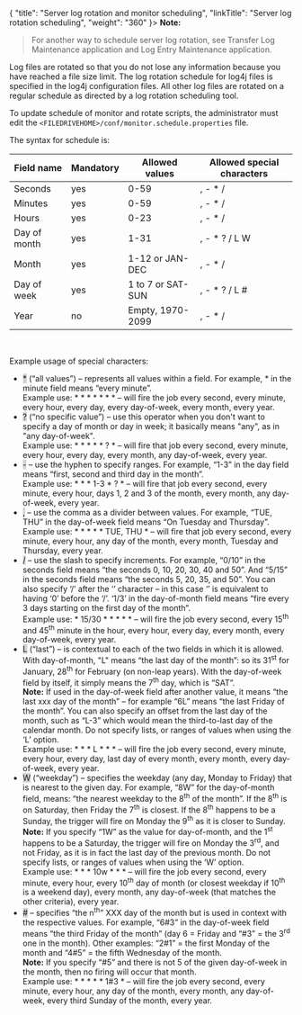 {
    "title": "Server log rotation and monitor scheduling",
    "linkTitle": "Server log rotation scheduling",
    "weight": "360"
}> **Note:**
>
> For another way to schedule server log rotation, see Transfer Log Maintenance application and Log Entry Maintenance application.

Log files are rotated so that you do not lose any information because you have reached a file size limit. The log rotation schedule for log4j files is specified in the log4j configuration files. All other log files are rotated on a regular schedule as directed by a log rotation scheduling tool.

To update schedule of monitor and rotate scripts, the administrator must edit the `<FILEDRIVEHOME>/conf/monitor.schedule.properties` file.

The syntax for schedule is:

<table>
   <thead>
      <tr>
<th class="HeadE-Column1-Header1">Field name         </th>
<th style="text-align: center;" class="HeadE-Column1-Header1">Mandatory         </th>
<th class="HeadE-Column1-Header1">Allowed values         </th>
<th class="HeadD-Column1-Header1">Allowed special characters         </th>
      </tr>
   </thead>
   <tbody>
      <tr>
         <td>Seconds         </td>
         <td>yes         </td>
         <td>0-59         </td>
         <td>, - * /         </td>
      </tr>
      <tr>
         <td>Minutes         </td>
         <td>yes         </td>
         <td>0-59         </td>
         <td>, - * /         </td>
      </tr>
      <tr>
         <td>Hours         </td>
         <td>yes         </td>
         <td>0-23         </td>
         <td>, - * /         </td>
      </tr>
      <tr>
         <td>Day of month         </td>
         <td>yes         </td>
         <td>1-31         </td>
         <td>, - * ? / L W         </td>
      </tr>
      <tr>
         <td>Month         </td>
         <td>yes         </td>
         <td>1-12 or JAN-DEC         </td>
         <td>, - * /         </td>
      </tr>
      <tr>
         <td>Day of week         </td>
         <td>yes         </td>
         <td>1 to 7 or SAT-SUN         </td>
         <td>, - * ? / L #         </td>
      </tr>
      <tr>
         <td>Year         </td>
         <td>no         </td>
         <td>Empty, 1970-2099         </td>
         <td>, - * /         </td>
      </tr>
   </tbody>
</table>

 

Example usage of special characters:

-   <span style="background-color: #d3d3d3;">\*</span> (“all values”) – represents all values within a field. For example, \* in the minute field means “every minute”.  
    Example use: \* \* \* \* \* \* \* – will fire the job every second, every minute, every hour, every day, every day-of-week, every month, every year.  
-   <span style="background-color: #d3d3d3;">?</span> (“no specific value”) – use this operator when you don't want to specify a day of month or day in week; it basically means "any", as in "any day-of-week".  
    Example use: \* \* \* \* \* ? \* – will fire that job every second, every minute, every hour, every day, every month, any day-of-week, every year.  
-   <span style="background-color: #d3d3d3;">-</span> – use the hyphen to specify ranges. For example, “1-3” in the day field means “first, second and third day in the month”.  
    Example use: \* \* \* 1-3 \* ? \* – will fire that job every second, every minute, every hour, days 1, 2 and 3 of the month, every month, any day-of-week, every year.  
-   <span style="background-color: #d3d3d3;">,</span> – use the comma as a divider between values. For example, “TUE, THU” in the day-of-week field means “On Tuesday and Thursday”.  
    Example use: \* \* \* \* \* TUE, THU \* – will fire that job every second, every minute, every hour, any day of the month, every month, Tuesday and Thursday, every year.  
-   <span style="background-color: #d3d3d3;">/</span> – use the slash to specify increments. For example, “0/10” in the seconds field means “the seconds 0, 10, 20, 30, 40 and 50”. And “5/15” in the seconds field means “the seconds 5, 20, 35, and 50”. You can also specify ‘/’ after the ‘’ character – in this case ‘’ is equivalent to having ‘0’ before the ‘/’. ‘1/3’ in the day-of-month field means “fire every 3 days starting on the first day of the month”.  
    Example use: \* 15/30 \* \* \* \* \* – will fire the job every second, every 15<sup>th</sup> and 45<sup>th</sup> minute in the hour, every hour, every day, every month, every day-of-week, every year.  
-   <span style="background-color: #d3d3d3;">L</span> (“last”) – is contextual to each of the two fields in which it is allowed. With day-of-month, "L" means “the last day of the month”: so its 31<sup>st</sup> for January, 28<sup>th</sup> for February (on non-leap years). With the day-of-week field by itself, it simply means the 7<sup>th</sup> day, which is “SAT”.  
    **Note:** If used in the day-of-week field after another value, it means “the last xxx day of the month” – for example “6L” means “the last Friday of the month”. You can also specify an offset from the last day of the month, such as “L-3” which would mean the third-to-last day of the calendar month. Do not specify lists, or ranges of values when using the ‘L’ option.  
    Example use: \* \* \* L \* \* \* – will fire the job every second, every minute, every hour, every day, last day of every month, every month, every day-of-week, every year.  
-   <span style="background-color: #d3d3d3;">W</span> (“weekday”) – specifies the weekday (any day, Monday to Friday) that is nearest to the given day. For example, “8W” for the day-of-month field, means: “the nearest weekday to the 8<sup>th</sup> of the month”. If the 8<sup>th</sup> is on Saturday, then Friday the 7<sup>th</sup> is closest. If the 8<sup>th</sup> happens to be a Sunday, the trigger will fire on Monday the 9<sup>th</sup> as it is closer to Sunday.  
    **Note:** If you specify “1W” as the value for day-of-month, and the 1<sup>st</sup> happens to be a Saturday, the trigger will fire on Monday the 3<sup>rd</sup>, and not Friday, as it is in fact the last day of the previous month. Do not specify lists, or ranges of values when using the ‘W’ option.  
    Example use: \* \* \* 10w \* \* \* – will fire the job every second, every minute, every hour, every 10<sup>th</sup> day of month (or closest weekday if 10<sup>th</sup> is a weekend day), every month, any day-of-week (that matches the other criteria), every year.  
-   <span style="background-color: #d3d3d3;">#</span> – specifies “the n<sup>th</sup>” XXX day of the month but is used in context with the respective values. For example, “6#3” in the day-of-week field means “the third Friday of the month” (day 6 = Friday and “#3” = the 3<sup>rd</sup> one in the month). Other examples: “2#1” = the first Monday of the month and “4#5” = the fifth Wednesday of the month.  
    **Note:** If you specify “#5” and there is not 5 of the given day-of-week in the month, then no firing will occur that month.  
    Example use: \* \* \* \* \* 1#3 \* – will fire the job every second, every minute, every hour, any day of the month, every month, any day-of-week, every third Sunday of the month, every year.  

 

